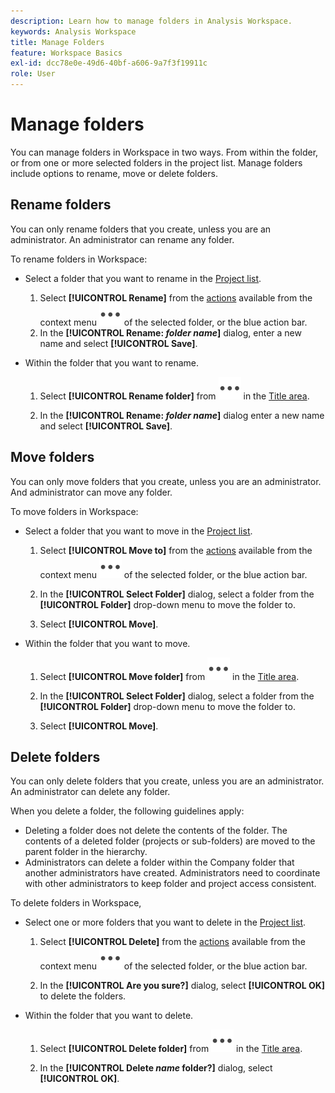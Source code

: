 ```yaml
---
description: Learn how to manage folders in Analysis Workspace.
keywords: Analysis Workspace
title: Manage Folders
feature: Workspace Basics
exl-id: dcc78e0e-49d6-40bf-a606-9a7f3f19911c
role: User
---
```


# Manage folders

You can manage folders in Workspace in two ways. From within the folder, or from one or more selected folders in the project list. Manage folders include options to rename, move or delete folders.

## Rename folders

You can only rename folders that you create, unless you are an administrator. An administrator can rename any folder.

To rename folders in Workspace:

* Select a folder that you want to rename in the [Project list](/help/analysis-workspace/build-workspace-project/freeform-overview.md#project-list).

  1. Select **[!UICONTROL Rename]** from the [actions](/help/analysis-workspace/build-workspace-project/freeform-overview.md#actions) available from the context menu ![More](/help/assets/icons/More.svg) of the selected folder, or the blue action bar.
  1. In the **[!UICONTROL Rename: *folder name*]** dialog, enter a new name and select **[!UICONTROL Save]**.

* Within the folder that you want to rename.
  
  1. Select **[!UICONTROL Rename folder]** from ![More](/help/assets/icons/More.svg) in the [Title area](/help/analysis-workspace/build-workspace-project/freeform-overview.md#title-area).

  1. In the **[!UICONTROL Rename: *folder name*]** dialog enter a new name and select **[!UICONTROL Save]**.


## Move folders

You can only move folders that you create, unless you are an administrator. And administrator can move any folder.

To move folders in Workspace:

* Select a folder that you want to move in the [Project list](/help/analysis-workspace/build-workspace-project/freeform-overview.md#project-list).

  1. Select **[!UICONTROL Move to]** from the [actions](/help/analysis-workspace/build-workspace-project/freeform-overview.md#actions) available from the context menu ![More](/help/assets/icons/More.svg) of the selected folder, or the blue action bar.
  1. In the **[!UICONTROL Select Folder]** dialog, select a folder from the **[!UICONTROL Folder]** drop-down menu to move the folder to.

  1. Select **[!UICONTROL Move]**.

* Within the folder that you want to move.

  1. Select **[!UICONTROL Move folder]** from ![More](/help/assets/icons/More.svg) in the [Title area](/help/analysis-workspace/build-workspace-project/freeform-overview.md#title-area).

  1. In the **[!UICONTROL Select Folder]** dialog, select a folder from the **[!UICONTROL Folder]** drop-down menu to move the folder to.

  1. Select **[!UICONTROL Move]**.


## Delete folders 

You can only delete folders that you create, unless you are an administrator. An administrator can delete any folder.

When you delete a folder, the following guidelines apply:

* Deleting a folder does not delete the contents of the folder. The contents of a deleted folder (projects or sub-folders) are moved to the parent folder in the hierarchy.
* Administrators can delete a folder within the Company folder that another administrators have created. Administrators need to coordinate with other administrators to keep folder and project access consistent.

To delete folders in Workspace, 

* Select one or more folders that you want to delete in the [Project list](/help/analysis-workspace/build-workspace-project/freeform-overview.md#project-list).

  1. Select **[!UICONTROL Delete]** from the [actions](/help/analysis-workspace/build-workspace-project/freeform-overview.md#actions) available from the context menu ![More](/help/assets/icons/More.svg) of the selected folder, or the blue action bar.

  1. In the **[!UICONTROL Are you sure?]** dialog, select **[!UICONTROL OK]** to delete the folders.

* Within the folder that you want to delete. 
     
  1. Select **[!UICONTROL Delete folder]** from ![More](/help/assets/icons/More.svg) in the [Title area](/help/analysis-workspace/build-workspace-project/freeform-overview.md#title-area).

  1. In the **[!UICONTROL Delete *name* folder?]** dialog, select **[!UICONTROL OK]**.
  